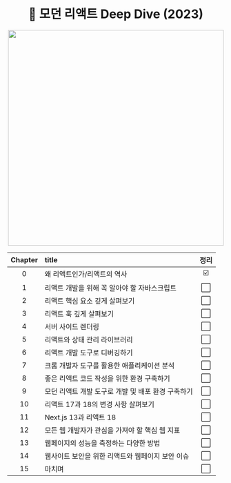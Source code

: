 <div align="middle">
<h1> 🧸 모던 리액트 Deep Dive (2023) </h1>

<img src="https://github.com/JeongwooHam/FE_Study_Logs/assets/123251211/80267207-3331-4195-b31e-77c936abd111" height="500px"/>

| Chapter | title                                              | 정리 |
| :-----: | :------------------------------------------------- | :--: |
|    0    | 왜 리액트인가/리액트의 역사                        |  ☑️  |
|    1    | 리액트 개발을 위해 꼭 알아야 할 자바스크립트       |  ⬜  |
|    2    | 리액트 핵심 요소 깊게 살펴보기                     |  ⬜  |
|    3    | 리액트 훅 깊게 살펴보기                            |  ⬜  |
|    4    | 서버 사이드 렌더링                                 |  ⬜  |
|    5    | 리액트와 상태 관리 라이브러리                      |  ⬜  |
|    6    | 리액트 개발 도구로 디버깅하기                      |  ⬜  |
|    7    | 크롬 개발자 도구를 활용한 애플리케이션 분석        |  ⬜  |
|    8    | 좋은 리액트 코드 작성을 위한 환경 구축하기         |  ⬜  |
|    9    | 모던 리액트 개발 도구로 개발 및 배포 환경 구축하기 |  ⬜  |
|   10    | 리액트 17과 18의 변경 사항 살펴보기                |  ⬜  |
|   11    | Next.js 13과 리액트 18                             |  ⬜  |
|   12    | 모든 웹 개발자가 관심을 가져야 할 핵심 웹 지표     |  ⬜  |
|   13    | 웹페이지의 성능을 측정하는 다양한 방법             |  ⬜  |
|   14    | 웹사이트 보안을 위한 리액트와 웹페이지 보안 이슈   |  ⬜  |
|   15    | 마치며                                             |  ⬜  |

</div>
